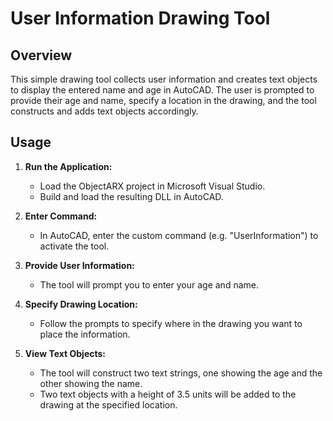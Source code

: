 # User Information Drawing Tool
 
## Overview
 
This simple drawing tool collects user information and creates text objects to display the entered name and age in AutoCAD. The user is prompted to provide their age and name, specify a location in the drawing, and the tool constructs and adds text objects accordingly.
 
## Usage
 
1. **Run the Application:**
   - Load the ObjectARX project in Microsoft Visual Studio.
   - Build and load the resulting DLL in AutoCAD.
 
2. **Enter Command:**
   - In AutoCAD, enter the custom command (e.g. "UserInformation") to activate the tool.
 
3. **Provide User Information:**
   - The tool will prompt you to enter your age and name.
 
4. **Specify Drawing Location:**
   - Follow the prompts to specify where in the drawing you want to place the information.
 
5. **View Text Objects:**
   - The tool will construct two text strings, one showing the age and the other showing the name.
   - Two text objects with a height of 3.5 units will be added to the drawing at the specified location.